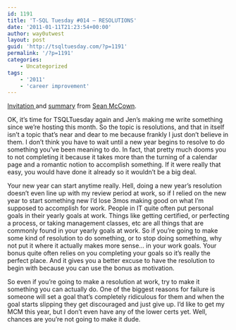 ```yaml
---
id: 1191
title: 'T-SQL Tuesday #014 – RESOLUTIONS'
date: '2011-01-11T21:23:54+00:00'
author: way0utwest
layout: post
guid: 'http://tsqltuesday.com/?p=1191'
permalink: '/?p=1191'
categories:
    - Uncategorized
tags:
    - '2011'
    - 'career improvement'
---
```


[Invitation ](http://www.midnightdba.com/DBARant/t-sql-tuesday-014-resolutions/)and [summary](http://www.midnightdba.com/Jen/2011/01/t-sql-tuesday-014-roundup/) from [Sean McCown](http://www.midnightdba.com/DBARant/author/kenpodba/).

OK, it’s time for TSQLTuesday again and Jen’s making me write something since we’re hosting this month. So the topic is resolutions, and that in itself isn’t a topic that’s near and dear to me because frankly I just don’t believe in them. I don’t think you have to wait until a new year begins to resolve to do something you’ve been meaning to do. In fact, that pretty much dooms you to not completing it because it takes more than the turning of a calendar page and a romantic notion to accomplish something. If it were really that easy, you would have done it already so it wouldn’t be a big deal.

Your new year can start anytime really. Hell, doing a new year’s resolution doesn’t even line up with my review period at work, so if I relied on the new year to start something new I’d lose 3mos making good on what I’m supposed to accomplish for work. People in IT quite often put personal goals in their yearly goals at work. Things like getting certified, or perfecting a process, or taking management classes, etc are all things that are commonly found in your yearly goals at work. So if you’re going to make some kind of resolution to do something, or to stop doing something, why not put it where it actually makes more sense… in your work goals. Your bonus quite often relies on you completing your goals so it’s really the perfect place. And it gives you a better excuse to have the resolution to begin with because you can use the bonus as motivation.

So even if you’re going to make a resolution at work, try to make it something you can actually do. One of the biggest reasons for failure is someone will set a goal that’s completely ridiculous for them and when the goal starts slipping they get discouraged and just give up. I’d like to get my MCM this year, but I don’t even have any of the lower certs yet. Well, chances are you’re not going to make it dude.